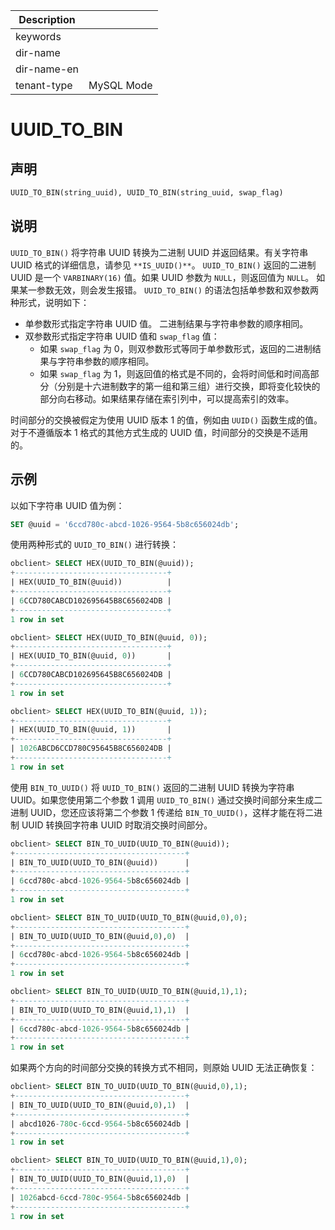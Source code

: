 | Description   |                 |
|---------------|-----------------|
| keywords      |                 |
| dir-name      |                 |
| dir-name-en   |                 |
| tenant-type   | MySQL Mode      |

# UUID_TO_BIN

## 声明

```sql
UUID_TO_BIN(string_uuid), UUID_TO_BIN(string_uuid, swap_flag)
```

## 说明

`UUID_TO_BIN()` 将字符串 UUID 转换为二进制 UUID 并返回结果。有关字符串 UUID 格式的详细信息，请参见 `**IS_UUID()**`。
`UUID_TO_BIN()` 返回的二进制 UUID 是一个 `VARBINARY(16)` 值。如果 UUID 参数为 `NULL`，则返回值为 `NULL`。 如果某一参数无效，则会发生报错。
`UUID_TO_BIN()` 的语法包括单参数和双参数两种形式，说明如下：

- 单参数形式指定字符串 UUID 值。 二进制结果与字符串参数的顺序相同。
- 双参数形式指定字符串 UUID 值和 `swap_flag` 值：
   - 如果 `swap_flag` 为 0，则双参数形式等同于单参数形式，返回的二进制结果与字符串参数的顺序相同。
   - 如果 `swap_flag` 为 1，则返回值的格式是不同的，会将时间低和时间高部分（分别是十六进制数字的第一组和第三组）进行交换，即将变化较快的部分向右移动。如果结果存储在索引列中，可以提高索引的效率。

时间部分的交换被假定为使用 UUID 版本 1 的值，例如由 `UUID()` 函数生成的值。对于不遵循版本 1 格式的其他方式生成的 UUID 值，时间部分的交换是不适用的。

## 示例

以如下字符串 UUID 值为例：

```sql
SET @uuid = '6ccd780c-abcd-1026-9564-5b8c656024db';
```

使用两种形式的 `UUID_TO_BIN()` 进行转换：

```sql
obclient> SELECT HEX(UUID_TO_BIN(@uuid));
+----------------------------------+
| HEX(UUID_TO_BIN(@uuid))          |
+----------------------------------+
| 6CCD780CABCD102695645B8C656024DB |
+----------------------------------+
1 row in set

obclient> SELECT HEX(UUID_TO_BIN(@uuid, 0));
+----------------------------------+
| HEX(UUID_TO_BIN(@uuid, 0))       |
+----------------------------------+
| 6CCD780CABCD102695645B8C656024DB |
+----------------------------------+
1 row in set

obclient> SELECT HEX(UUID_TO_BIN(@uuid, 1));
+----------------------------------+
| HEX(UUID_TO_BIN(@uuid, 1))       |
+----------------------------------+
| 1026ABCD6CCD780C95645B8C656024DB |
+----------------------------------+
1 row in set
```

使用 `BIN_TO_UUID()` 将 `UUID_TO_BIN()` 返回的二进制 UUID 转换为字符串 UUID。如果您使用第二个参数 1 调用 `UUID_TO_BIN()` 通过交换时间部分来生成二进制 UUID，您还应该将第二个参数 1 传递给 `BIN_TO_UUID()`，这样才能在将二进制 UUID 转换回字符串 UUID 时取消交换时间部分。

```sql
obclient> SELECT BIN_TO_UUID(UUID_TO_BIN(@uuid));
+--------------------------------------+
| BIN_TO_UUID(UUID_TO_BIN(@uuid))      |
+--------------------------------------+
| 6ccd780c-abcd-1026-9564-5b8c656024db |
+--------------------------------------+
1 row in set

obclient> SELECT BIN_TO_UUID(UUID_TO_BIN(@uuid,0),0);
+--------------------------------------+
| BIN_TO_UUID(UUID_TO_BIN(@uuid,0),0)  |
+--------------------------------------+
| 6ccd780c-abcd-1026-9564-5b8c656024db |
+--------------------------------------+
1 row in set

obclient> SELECT BIN_TO_UUID(UUID_TO_BIN(@uuid,1),1);
+--------------------------------------+
| BIN_TO_UUID(UUID_TO_BIN(@uuid,1),1)  |
+--------------------------------------+
| 6ccd780c-abcd-1026-9564-5b8c656024db |
+--------------------------------------+
1 row in set
```

如果两个方向的时间部分交换的转换方式不相同，则原始 UUID 无法正确恢复：

```sql
obclient> SELECT BIN_TO_UUID(UUID_TO_BIN(@uuid,0),1);
+--------------------------------------+
| BIN_TO_UUID(UUID_TO_BIN(@uuid,0),1)  |
+--------------------------------------+
| abcd1026-780c-6ccd-9564-5b8c656024db |
+--------------------------------------+
1 row in set

obclient> SELECT BIN_TO_UUID(UUID_TO_BIN(@uuid,1),0);
+--------------------------------------+
| BIN_TO_UUID(UUID_TO_BIN(@uuid,1),0)  |
+--------------------------------------+
| 1026abcd-6ccd-780c-9564-5b8c656024db |
+--------------------------------------+
1 row in set
```

